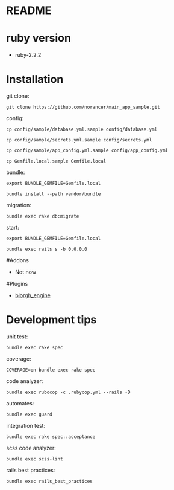README
==========

# ruby version

* ruby-2.2.2

# Installation

git clone:

`git clone https://github.com/norancer/main_app_sample.git`

config:

`cp config/sample/database.yml.sample config/database.yml`

`cp config/sample/secrets.yml.sample config/secrets.yml`

`cp config/sample/app_config.yml.sample config/app_config.yml`

`cp Gemfile.local.sample Gemfile.local`

bundle:

`export BUNDLE_GEMFILE=Gemfile.local`

`bundle install --path vendor/bundle`

migration:

`bundle exec rake db:migrate`

start:

`export BUNDLE_GEMFILE=Gemfile.local`

`bundle exec rails s -b 0.0.0.0`

#Addons

* Not now

#Plugins

* [blorgh_engine](https://github.com/norancer/blorgh_engine)


# Development tips

unit test:

`bundle exec rake spec`

coverage:

`COVERAGE=on bundle exec rake spec`

code analyzer:

`bundle exec rubocop -c .rubycop.yml --rails -D`

automates:

`bundle exec guard`

integration test:

`bundle exec rake spec::acceptance`

scss code analyzer:

`bundle exec scss-lint`

rails best practices:

`bundle exec rails_best_practices`


